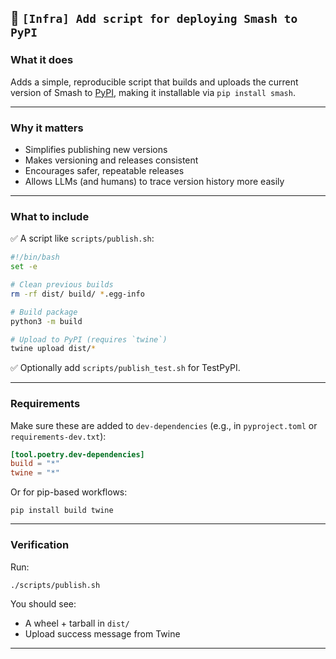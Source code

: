 ## 📄 `[Infra] Add script for deploying Smash to PyPI`

### What it does

Adds a simple, reproducible script that builds and uploads the current version of Smash to [PyPI](https://pypi.org/), making it installable via `pip install smash`.

---

### Why it matters

- Simplifies publishing new versions
- Makes versioning and releases consistent
- Encourages safer, repeatable releases
- Allows LLMs (and humans) to trace version history more easily

---

### What to include

✅ A script like `scripts/publish.sh`:

```bash
#!/bin/bash
set -e

# Clean previous builds
rm -rf dist/ build/ *.egg-info

# Build package
python3 -m build

# Upload to PyPI (requires `twine`)
twine upload dist/*
```

✅ Optionally add `scripts/publish_test.sh` for TestPyPI.

---

### Requirements

Make sure these are added to `dev-dependencies` (e.g., in `pyproject.toml` or `requirements-dev.txt`):

```toml
[tool.poetry.dev-dependencies]
build = "*"
twine = "*"
```

Or for pip-based workflows:

```
pip install build twine
```

---

### Verification

Run:

```bash
./scripts/publish.sh
```

You should see:

- A wheel + tarball in `dist/`
- Upload success message from Twine

---
